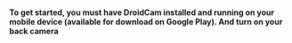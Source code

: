 
<h4>To get started, you must have DroidCam installed and running on your mobile device (available for download on Google Play).
And turn on your back camera
